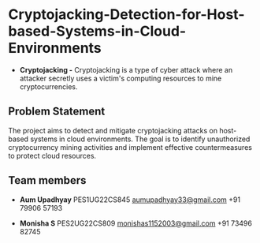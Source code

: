 # Cryptojacking-Detection-for-Host-based-Systems-in-Cloud-Environments
- **Cryptojacking -** Cryptojacking is a type of cyber attack where an attacker secretly uses a victim's computing resources to mine cryptocurrencies.

## Problem Statement
The project aims to detect and mitigate cryptojacking attacks on host-based systems in cloud environments. The goal is to identify unauthorized cryptocurrency mining activities and implement effective countermeasures to protect cloud resources.

## Team members


- **Aum Upadhyay**
PES1UG22CS845
aumupadhyay33@gmail.com
+91 79906 57193


- **Monisha S**
PES2UG22CS809
monishas1152003@gmail.com
+91 73496 82745


